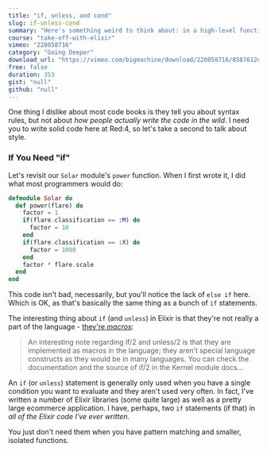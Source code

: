 ```yaml
---
title: "if, unless, and cond"
slug: if-unless-cond
summary: "Here's something weird to think about: in a high-level functional language such as Elixir, writing conditional code is not exactly idiomatic. Using a combination of pattern matching and syntax rules we can write extremely clean code free of if statements and conditionals in general"
course: "take-off-with-elixir"
vimeo: "220058716"
category: "Going Deeper"
download_url: "https://vimeo.com/bigmachine/download/220058716/8587612dc5"
free: false
duration: 353
gist: "null"
github: "null"
---
```


One thing I dislike about most code books is they tell you about syntax rules, but not about *how people actually write the code in the wild*. I need you to write solid code here at Red:4, so let's take a second to talk about style.

### If You Need "if"

Let's revisit our `Solar` module's `power` function. When I first wrote it, I did what most programmers would do:

```elixir
defmodule Solar do
  def power(flare) do
    factor = 1
    if(flare.classification == :M) do
      factor = 10
    end
    if(flare.classification == :X) do
      factor = 1000
    end
    factor * flare.scale
  end
end
```

This code isn't bad, necessarily, but you'll notice the lack of `else if` here. Which is OK, as that's basically the same thing as a bunch of `if` statements.

The interesting thing about `if` (and `unless`) in Elixir is that they're not really a part of the language - [they're *macros*](http://elixir-lang.org/getting-started/case-cond-and-if.html#if-and-unless):

>An interesting note regarding if/2 and unless/2 is that they are implemented as macros in the language; they aren’t special language constructs as they would be in many languages. You can check the documentation and the source of if/2 in the Kernel module docs...

An `if` (or `unless`) statement is generally only used when you have a single condition you want to evaluate and they aren't used very often. In fact, I've written a number of Elixir libraries (some quite large) as well as a pretty large ecommerce application. I have, perhaps, two `if` statements (if that) in *all of the Elixir code I've ever written*. 

You just don't need them when you have pattern matching and smaller, isolated functions.

